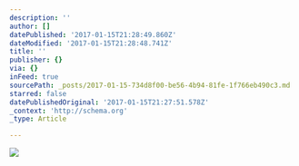 ```yaml
---
description: ''
author: []
datePublished: '2017-01-15T21:28:49.860Z'
dateModified: '2017-01-15T21:28:48.741Z'
title: ''
publisher: {}
via: {}
inFeed: true
sourcePath: _posts/2017-01-15-734d8f00-be56-4b94-81fe-1f766eb490c3.md
starred: false
datePublishedOriginal: '2017-01-15T21:27:51.578Z'
_context: 'http://schema.org'
_type: Article

---
```

![](https://the-grid-user-content.s3-us-west-2.amazonaws.com/5222e759-a5d5-4b55-808d-b9d0b4352855.png)